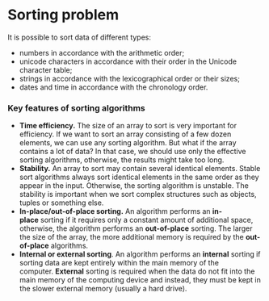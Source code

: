 # Sorting problem

It is possible to sort data of different types:

- numbers in accordance with the arithmetic order;
- unicode characters in accordance with their order in the Unicode character table;
- strings in accordance with the lexicographical order or their sizes;
- dates and time in accordance with the chronology order.

### Key features of sorting algorithms

- **Time efficiency.** The size of an array to sort is very important for efficiency. If we want to sort an array consisting of a few dozen elements, we can use any sorting algorithm. But what if the array contains a lot of data? In that case, we should use only the effective sorting algorithms, otherwise, the results might take too long.
- **Stability.** An array to sort may contain several identical elements. Stable sort algorithms always sort identical elements in the same order as they appear in the input. Otherwise, the sorting algorithm is unstable. The stability is important when we sort complex structures such as objects, tuples or something else.
- **In-place/out-of-place sorting.** An algorithm performs an **in-place** sorting if it requires only a constant amount of additional space, otherwise, the algorithm performs an **out-of-place** sorting. The larger the size of the array, the more additional memory is required by the **out-of-place** algorithms.
- **Internal or external sorting**. An algorithm performs an **internal** sorting if sorting data are kept entirely within the main memory of the computer. **External** sorting is required when the data do not fit into the main memory of the computing device and instead, they must be kept in the slower external memory (usually a hard drive).